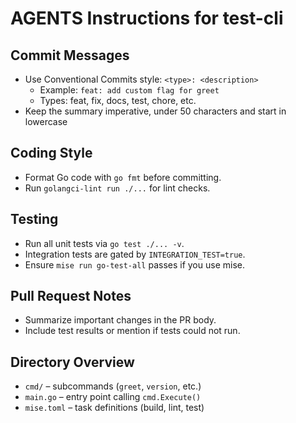 # AGENTS Instructions for test-cli

## Commit Messages
- Use Conventional Commits style: `<type>: <description>`
  - Example: `feat: add custom flag for greet`
  - Types: feat, fix, docs, test, chore, etc.
- Keep the summary imperative, under 50 characters and start in lowercase

## Coding Style
- Format Go code with `go fmt` before committing.
- Run `golangci-lint run ./...` for lint checks.

## Testing
- Run all unit tests via `go test ./... -v`.
- Integration tests are gated by `INTEGRATION_TEST=true`.
- Ensure `mise run go-test-all` passes if you use mise.

## Pull Request Notes
- Summarize important changes in the PR body.
- Include test results or mention if tests could not run.

## Directory Overview
- `cmd/`    – subcommands (`greet`, `version`, etc.)
- `main.go` – entry point calling `cmd.Execute()`
- `mise.toml` – task definitions (build, lint, test)
